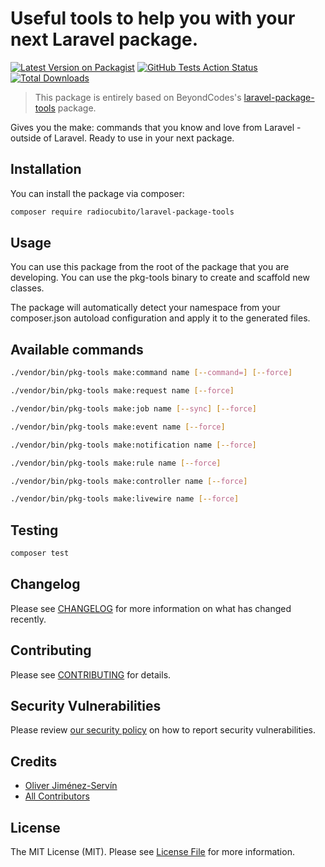 # Useful tools to help you with your next Laravel package.

[![Latest Version on Packagist](https://img.shields.io/packagist/v/radiocubito/laravel-package-tools.svg?style=flat-square)](https://packagist.org/packages/radiocubito/laravel-package-tools)
[![GitHub Tests Action Status](https://img.shields.io/github/workflow/status/radiocubito/laravel-package-tools/run-tests?label=tests)](https://github.com/radiocubito/laravel-package-tools/actions?query=workflow%3Arun-tests+branch%3Amaster)
[![Total Downloads](https://img.shields.io/packagist/dt/radiocubito/laravel-package-tools.svg?style=flat-square)](https://packagist.org/packages/radiocubito/laravel-package-tools)

> This package is entirely based on BeyondCodes's [laravel-package-tools](https://github.com/beyondcode/laravel-package-tools) package.

Gives you the make: commands that you know and love from Laravel - outside of Laravel. Ready to use in your next package.

## Installation

You can install the package via composer:

```bash
composer require radiocubito/laravel-package-tools
```

## Usage

You can use this package from the root of the package that you are developing. You can use the pkg-tools binary to create and scaffold new classes.

The package will automatically detect your namespace from your composer.json autoload configuration and apply it to the generated files.

## Available commands

``` bash
./vendor/bin/pkg-tools make:command name [--command=] [--force]

./vendor/bin/pkg-tools make:request name [--force]

./vendor/bin/pkg-tools make:job name [--sync] [--force]

./vendor/bin/pkg-tools make:event name [--force]

./vendor/bin/pkg-tools make:notification name [--force]

./vendor/bin/pkg-tools make:rule name [--force]

./vendor/bin/pkg-tools make:controller name [--force]

./vendor/bin/pkg-tools make:livewire name [--force]
```

## Testing

``` bash
composer test
```

## Changelog

Please see [CHANGELOG](CHANGELOG.md) for more information on what has changed recently.

## Contributing

Please see [CONTRIBUTING](.github/CONTRIBUTING.md) for details.

## Security Vulnerabilities

Please review [our security policy](../../security/policy) on how to report security vulnerabilities.

## Credits

- [Oliver Jiménez-Servín](https://github.com/oliverds)
- [All Contributors](../../contributors)

## License

The MIT License (MIT). Please see [License File](LICENSE.md) for more information.
